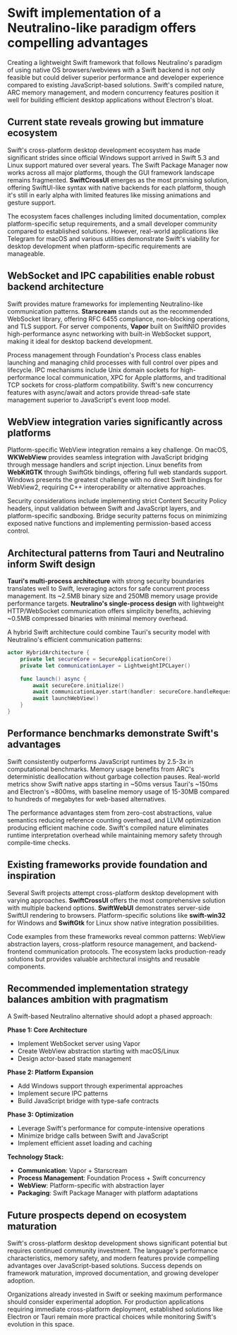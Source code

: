 # Swift implementation of a Neutralino-like paradigm offers compelling advantages

Creating a lightweight Swift framework that follows Neutralino's paradigm of using native OS browsers/webviews with a Swift backend is not only feasible but could deliver superior performance and developer experience compared to existing JavaScript-based solutions. Swift's compiled nature, ARC memory management, and modern concurrency features position it well for building efficient desktop applications without Electron's bloat.

## Current state reveals growing but immature ecosystem

Swift's cross-platform desktop development ecosystem has made significant strides since official Windows support arrived in Swift 5.3 and Linux support matured over several years. The Swift Package Manager now works across all major platforms, though the GUI framework landscape remains fragmented. **SwiftCrossUI** emerges as the most promising solution, offering SwiftUI-like syntax with native backends for each platform, though it's still in early alpha with limited features like missing animations and gesture support.

The ecosystem faces challenges including limited documentation, complex platform-specific setup requirements, and a small developer community compared to established solutions. However, real-world applications like Telegram for macOS and various utilities demonstrate Swift's viability for desktop development when platform-specific requirements are manageable.

## WebSocket and IPC capabilities enable robust backend architecture

Swift provides mature frameworks for implementing Neutralino-like communication patterns. **Starscream** stands out as the recommended WebSocket library, offering RFC 6455 compliance, non-blocking operations, and TLS support. For server components, **Vapor** built on SwiftNIO provides high-performance async networking with built-in WebSocket support, making it ideal for desktop backend development.

Process management through Foundation's Process class enables launching and managing child processes with full control over pipes and lifecycle. IPC mechanisms include Unix domain sockets for high-performance local communication, XPC for Apple platforms, and traditional TCP sockets for cross-platform compatibility. Swift's new concurrency features with async/await and actors provide thread-safe state management superior to JavaScript's event loop model.

## WebView integration varies significantly across platforms

Platform-specific WebView integration remains a key challenge. On macOS, **WKWebView** provides seamless integration with JavaScript bridging through message handlers and script injection. Linux benefits from **WebKitGTK** through SwiftGtk bindings, offering full web standards support. Windows presents the greatest challenge with no direct Swift bindings for WebView2, requiring C++ interoperability or alternative approaches.

Security considerations include implementing strict Content Security Policy headers, input validation between Swift and JavaScript layers, and platform-specific sandboxing. Bridge security patterns focus on minimizing exposed native functions and implementing permission-based access control.

## Architectural patterns from Tauri and Neutralino inform Swift design

**Tauri's multi-process architecture** with strong security boundaries translates well to Swift, leveraging actors for safe concurrent process management. Its ~2.5MB binary size and 250MB memory usage provide performance targets. **Neutralino's single-process design** with lightweight HTTP/WebSocket communication offers simplicity benefits, achieving ~0.5MB compressed binaries with minimal memory overhead.

A hybrid Swift architecture could combine Tauri's security model with Neutralino's efficient communication patterns:

```swift
actor HybridArchitecture {
    private let secureCore = SecureApplicationCore()
    private let communicationLayer = LightweightIPCLayer()
    
    func launch() async {
        await secureCore.initialize()
        await communicationLayer.start(handler: secureCore.handleRequest)
        await launchWebView()
    }
}
```

## Performance benchmarks demonstrate Swift's advantages

Swift consistently outperforms JavaScript runtimes by 2.5-3x in computational benchmarks. Memory usage benefits from ARC's deterministic deallocation without garbage collection pauses. Real-world metrics show Swift native apps starting in ~50ms versus Tauri's ~150ms and Electron's ~800ms, with baseline memory usage of 15-30MB compared to hundreds of megabytes for web-based alternatives.

The performance advantages stem from zero-cost abstractions, value semantics reducing reference counting overhead, and LLVM optimization producing efficient machine code. Swift's compiled nature eliminates runtime interpretation overhead while maintaining memory safety through compile-time checks.

## Existing frameworks provide foundation and inspiration

Several Swift projects attempt cross-platform desktop development with varying approaches. **SwiftCrossUI** offers the most comprehensive solution with multiple backend options. **SwiftWebUI** demonstrates server-side SwiftUI rendering to browsers. Platform-specific solutions like **swift-win32** for Windows and **SwiftGtk** for Linux show native integration possibilities.

Code examples from these frameworks reveal common patterns: WebView abstraction layers, cross-platform resource management, and backend-frontend communication protocols. The ecosystem lacks production-ready solutions but provides valuable architectural insights and reusable components.

## Recommended implementation strategy balances ambition with pragmatism

A Swift-based Neutralino alternative should adopt a phased approach:

**Phase 1: Core Architecture**
- Implement WebSocket server using Vapor
- Create WebView abstraction starting with macOS/Linux
- Design actor-based state management

**Phase 2: Platform Expansion**  
- Add Windows support through experimental approaches
- Implement secure IPC patterns
- Build JavaScript bridge with type-safe contracts

**Phase 3: Optimization**
- Leverage Swift's performance for compute-intensive operations
- Minimize bridge calls between Swift and JavaScript
- Implement efficient asset loading and caching

**Technology Stack:**
- **Communication**: Vapor + Starscream
- **Process Management**: Foundation Process + Swift concurrency
- **WebView**: Platform-specific with abstraction layer
- **Packaging**: Swift Package Manager with platform adaptations

## Future prospects depend on ecosystem maturation

Swift's cross-platform desktop development shows significant potential but requires continued community investment. The language's performance characteristics, memory safety, and modern features provide compelling advantages over JavaScript-based solutions. Success depends on framework maturation, improved documentation, and growing developer adoption.

Organizations already invested in Swift or seeking maximum performance should consider experimental adoption. For production applications requiring immediate cross-platform deployment, established solutions like Electron or Tauri remain more practical choices while monitoring Swift's evolution in this space.